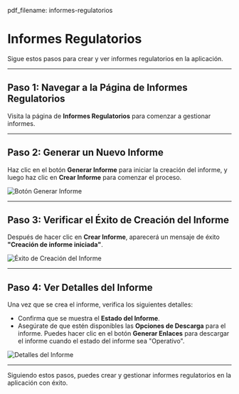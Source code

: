 pdf_filename: informes-regulatorios

# Informes Regulatorios

Sigue estos pasos para crear y ver informes regulatorios en la aplicación.

---

## Paso 1: Navegar a la Página de Informes Regulatorios

Visita la página de **Informes Regulatorios** para comenzar a gestionar informes.

---

## Paso 2: Generar un Nuevo Informe

Haz clic en el botón **Generar Informe** para iniciar la creación del informe, y luego haz clic en **Crear Informe** para comenzar el proceso.

![Botón Generar Informe](./screenshots/reporting.cy.ts/1_generate_report_button.png)

---

<!-- new-page -->

## Paso 3: Verificar el Éxito de Creación del Informe

Después de hacer clic en **Crear Informe**, aparecerá un mensaje de éxito **"Creación de informe iniciada"**.

![Éxito de Creación del Informe](./screenshots/reporting.cy.ts/3_report_creation_success.png)

---

<!-- new-page -->

## Paso 4: Ver Detalles del Informe

Una vez que se crea el informe, verifica los siguientes detalles:

- Confirma que se muestra el **Estado del Informe**.
- Asegúrate de que estén disponibles las **Opciones de Descarga** para el informe. Puedes hacer clic en el botón **Generar Enlaces** para descargar el informe cuando el estado del informe sea "Operativo".

![Detalles del Informe](./screenshots/reporting.cy.ts/4_report_status.png)

---

Siguiendo estos pasos, puedes crear y gestionar informes regulatorios en la aplicación con éxito.